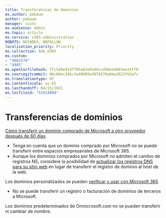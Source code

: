 ```yaml
---
title: Transferencias de dominios
ms.author: pebaum
author: pebaum
manager: scotv
ms.audience: Admin
ms.topic: article
ms.service: o365-administration
ROBOTS: NOINDEX, NOFOLLOW
localization_priority: Priority
ms.collection: Adm_O365
ms.custom:
- "9002570"
- "4985"
ms.openlocfilehash: ffc549e81dff85ab3e91ddccd50e54603ee24ff0
ms.sourcegitcommit: 8bc60ec34bc1e40685e3976576e04a2623f63a7c
ms.translationtype: HT
ms.contentlocale: es-ES
ms.lasthandoff: 04/15/2021
ms.locfileid: "51814894"
---
```

# <a name="domain-transfers"></a>Transferencias de dominios

[Cómo transferir un dominio comprado de Microsoft a otro proveedor después de 60 días](https://docs.microsoft.com/microsoft-365/admin/get-help-with-domains/transfer-a-domain-from-microsoft-to-another-host).

- Tenga en cuenta que un dominio comprado por Microsoft no se puede transferir entre espacios empresariales de Microsoft 365.
- Aunque los dominios comprados por Microsoft no admiten el cambio de registros NS, considere la posibilidad de [actualizar los registros DNS para su sitio web](https://docs.microsoft.com/microsoft-365/admin/dns/update-dns-records-to-retain-current-hosting-provider?view=o365-worldwide) en lugar de transferir el registro de dominio al host de la web.

Los dominios personalizados se pueden [verificar y usar con Microsoft 365](https://docs.microsoft.com/microsoft-365/admin/setup/add-domain?view=o365-worldwide).

- No se puede transferir un registro o facturación de dominios de terceros a Microsoft.

Los dominios predeterminados de Onmicrosoft.com no se pueden transferir ni cambiar de nombre.
